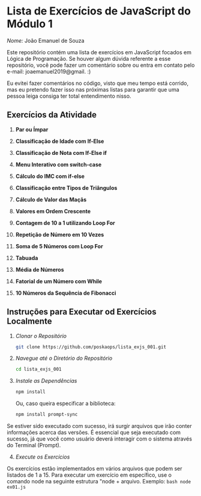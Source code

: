 # Lista de Exercícios de JavaScript do Módulo 1

*Nome:* João Emanuel de Souza

Este repositório contém uma lista de exercícios em JavaScript focados em Lógica de Programação. Se houver algum dúvida referente a esse repositório, você pode fazer um comentário sobre ou entra em contato pelo e-mail: joaemanuel2019@gmail. :)

Eu evitei fazer comentários no código, visto que meu tempo está corrido, mas eu pretendo fazer isso nas próximas listas para garantir que uma pessoa leiga consiga ter total entendimento nisso.

## Exercícios da Atividade

1. **Par ou Ímpar**  

2. **Classificação de Idade com If-Else**  

3. **Classificação de Nota com If-Else if**  
   
4. **Menu Interativo com switch-case** 

5. **Cálculo do IMC com if-else**  

6. **Classificação entre Tipos de Triângulos**  

7. **Cálculo de Valor das Maçãs**  
 
8. **Valores em Ordem Crescente**  
 
9. **Contagem de 10 a 1 utilizando Loop For**
  
10. **Repetição de Número em 10 Vezes**  

11. **Soma de 5 Números com Loop For**  

12. **Tabuada**  

13. **Média de Números**  

14. **Fatorial de um Número com While**  

15. **10 Números da Sequência de Fibonacci**  

## Instruções para Executar od Exercícios Localmente

1. *Clonar o Repositório*
   ```bash
   git clone https://github.com/poskaops/lista_exjs_001.git
   ```

 2. *Navegue até o Diretório do Repositório*
    ```bash
    cd lista_exjs_001
    ```

 3. *Instale as Dependências*
    ```bash
    npm install
    ``` 
    Ou, caso queira especificar a biblioteca:
    ```bash
    npm install prompt-sync
    ``` 

Se estiver sido executado com sucesso, irá surgir arquivos que irão conter informações acerca das versões. É essencial que seja executado com sucesso, já que você como usuário deverá interagir com o sistema através do Terminal (Prompt).

 4. *Execute os Exercícios*

 Os exercícios estão implementados em vários arquivos que podem ser listados de 1 a 15. Para executar um exercício em específico, use o comando node na seguinte estrutura "node + arquivo. Exemplo:
        ```bash
        node ex01.js
        ```
